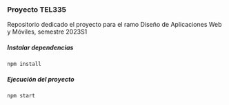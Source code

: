 ### Proyecto TEL335
Repositorio dedicado el proyecto para el ramo Diseño de Aplicaciones Web y Móviles, semestre 2023S1

##### Instalar dependencias
`npm install`

##### Ejecución del proyecto
`npm start`